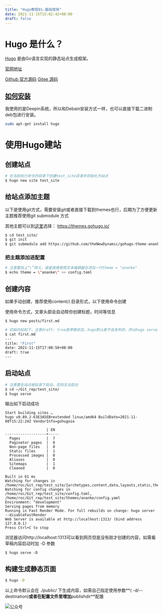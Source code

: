 ```yaml
---
title: "Hugo教程01-基础使用"
date: 2021-11-15T15:02:42+08:00
draft: false
---
```




# Hugo 是什么？

[Hugo](https://gohugo.io/) 是由Go语言实现的静态站点生成框架。



[官网地址](https://gohugo.io/)

[Github 官方源码](https://github.com/gohugoio/hugo)
[Gitee 源码](https://gitee.com/mirrors/Hugo-Go)



## [如何安装](https://gohugo.io/getting-started/installing/)

我使用的是Deepin系统，所以和Debain安装方式一样，也可以直接下载二进制deb包进行安装。

```bash
sudo apt-get install hugo
```



# 使用Hugo建站

## 创建站点

```bash
# 在当前执行命令的目录下创建test_site目录并初始化为站点
$ hugo new site test_site
```

## 给站点添加主题

以下是使用git方式，需要安装git或者直接下载到themes也行，后期为了方便更新主题推荐使用git submodule 方式

其他主题可以到[这里](https://themes.gohugo.io/)选择： https://themes.gohugo.io/

```bash
$ cd test_site/
$ git init
$ git submodule add https://github.com/theNewDynamic/gohugo-theme-ananke.git themes/ananke
```

### 把主题添加进配置

```bash
# 注意要加上“\”转义，或者直接使用文本编辑器在添加一行theme = "ananke"
$ echo theme = \"ananke\" >> config.toml
```

## 创建内容

如果手动创建，推荐使用content/<CATEGORY>/<FILE>.<FORMAT>目录形式，以下使用命令创建

使用命令方式，文章头部会自动帮你创建标题，时间等信息

```bash
$ hugo new posts/first.md

# 初始内如如下，注意draft: true是草稿状态，hugo默认是不会发布的，所以hugo serve启动服务时是看不到刚才创建的内容的
$ cat first.md 
---
title: "First"
date: 2021-11-15T17:08:50+08:00
draft: true
---
```

## 启动站点

```bash
# 注意要在站点根目录下启动，否则无法启动
$ cd ~/Git_rep/test_site/
$ hugo serve
```

输出如下启动成功

```
Start building sites … 
hugo v0.89.2-63E3A5EB+extended linux/amd64 BuildDate=2021-11-08T15:22:24Z VendorInfo=gohugoio

                   | EN  
-------------------+-----
  Pages            |  7  
  Paginator pages  |  0  
  Non-page files   |  0  
  Static files     |  1  
  Processed images |  0  
  Aliases          |  0  
  Sitemaps         |  1  
  Cleaned          |  0  

Built in 61 ms
Watching for changes in /home/roc/Git_rep/test_site/{archetypes,content,data,layouts,static,themes}
Watching for config changes in /home/roc/Git_rep/test_site/config.toml, /home/roc/Git_rep/test_site/themes/ananke/config.yaml
Environment: "development"
Serving pages from memory
Running in Fast Render Mode. For full rebuilds on change: hugo server --disableFastRender
Web Server is available at http://localhost:1313/ (bind address 127.0.0.1)
Press Ctrl+C to stop

```

浏览器访问http://localhost:1313可以看到网页但是没有刚才创建的内容，如需看草稿内容启动时加 -D 参数

```
$ hugo serve -D
```

## 构建生成静态页面

```bash
$ hugo -D
```

以上命令默认会在 ./public/ 下生成内容，如需自己指定使用参数**( -d/--destination)**或者在配置文件里增加**publishdir**配置

![公众号](http://www.doc360.top/images/wechat/qrcode_serch.png)
